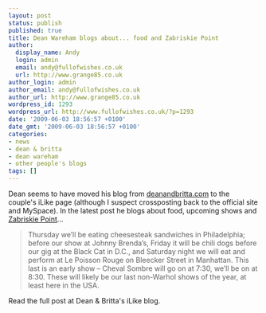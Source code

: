 ```yaml
---
layout: post
status: publish
published: true
title: Dean Wareham blogs about... food and Zabriskie Point
author:
  display_name: Andy
  login: admin
  email: andy@fullofwishes.co.uk
  url: http://www.grange85.co.uk
author_login: admin
author_email: andy@fullofwishes.co.uk
author_url: http://www.grange85.co.uk
wordpress_id: 1293
wordpress_url: http://www.fullofwishes.co.uk/?p=1293
date: '2009-06-03 18:56:57 +0100'
date_gmt: '2009-06-03 18:56:57 +0100'
categories:
- news
- dean & britta
- dean wareham
- other people's blogs
tags: []
---
```

<p>Dean seems to have moved his blog from <a href="http://www.deanandbritta.com">deanandbritta.com</a> to the <span class="removed_link" title="http://ilike.com/artist/Dean+%2526+Britta">couple's iLike page</span> (although I suspect crossposting back to the official site and MySpace). In <span class="removed_link" title="http://ilike.com/artist/Dean+%2526+Britta/blog/365968700">the latest post</span> he blogs about food, upcoming shows and <a href="http://en.wikipedia.org/wiki/Zabriskie_Point_(film)">Zabriskie Point</a>...</p>
<blockquote><p>Thursday we’ll be eating cheesesteak sandwiches in Philadelphia; before our show at Johnny Brenda’s, Friday it will be chili dogs before our gig at the Black Cat in D.C., and Saturday night we will eat and perform at Le Poisson Rouge on Bleecker Street in Manhattan. This last is an early show – Cheval Sombre will go on at 7:30, we’ll be on at 8:30. These will likely be our last non-Warhol shows of the year, at least here in the USA.</p></blockquote>
<p><span class="removed_link" title="http://ilike.com/artist/Dean+%2526+Britta/blog/365968700">Read the full post at Dean & Britta's iLike blog</span>.</p>
